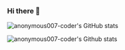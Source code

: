 ### Hi there 👋
![anonymous007-coder's GitHub stats](https://github-readme-stats.vercel.app/api?username=anonymous007-coder&show_icons=true&theme=radical&count_private=true)

![anonymous007-coder's Github stats](https://github-readme-stats.vercel.app/api/top-langs/?username=BEPb&theme=radical&layout=compact&count_private=true)

<!--
**anonymous007-coder/anonymous007-coder** is a ✨ _special_ ✨ repository because its `README.md` (this file) appears on your GitHub profile.

Here are some ideas to get you started:

- 🔭 I’m currently working on ...
- 🌱 I’m currently learning ...
- 👯 I’m looking to collaborate on ...
- 🤔 I’m looking for help with ...
- 💬 Ask me about ...
- 📫 How to reach me: ...
- 😄 Pronouns: ...
- ⚡ Fun fact: ...
-->
